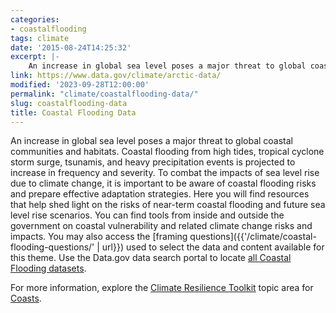 ```yaml
---
categories:
- coastalflooding
tags: climate
date: '2015-08-24T14:25:32'
excerpt: |-
    An increase in global sea level poses a major threat to global coastal communities and habitats. Coastal flooding from high tides, tropical cyclone storm surge, tsunamis, and heavy precipitation events is projected to increase in frequency and severity. To combat the impacts of sea level rise due to climate change...
link: https://www.data.gov/climate/arctic-data/
modified: '2023-09-28T12:00:00'
permalink: "climate/coastalflooding-data/"
slug: coastalflooding-data
title: Coastal Flooding Data
---
```


An increase in global sea level poses a major threat to global coastal communities and habitats. Coastal flooding from high tides, tropical cyclone storm surge, tsunamis, and heavy precipitation events is projected to increase in frequency and severity. To combat the impacts of sea level rise due to climate change, it is important to be aware of coastal flooding risks and prepare effective adaptation strategies. Here you will find resources that help shed light on the risks of near-term coastal flooding and future sea level rise scenarios. You can find tools from inside and outside the government on coastal vulnerability and related climate change risks and impacts. You may also access the [framing questions]({{'/climate/coastal-flooding-questions/' | url}}) used to select the data and content available for this theme. Use the Data.gov data search portal to locate [all Coastal Flooding datasets](https://catalog.data.gov/dataset/?groups=climate5434&vocab_category_all=Coastal+Flooding).

For more information, explore the [Climate Resilience Toolkit](https://toolkit.climate.gov/) topic area for [Coasts](https://toolkit.climate.gov/topics/coastal-flood-risk).

